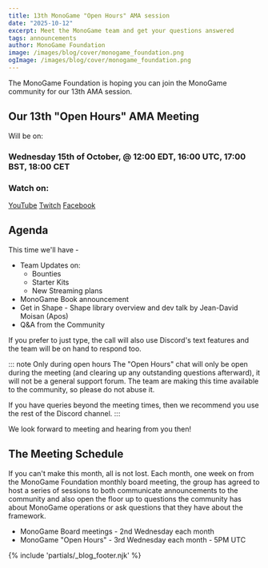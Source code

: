 ```yaml
---
title: 13th MonoGame "Open Hours" AMA session
date: "2025-10-12"
excerpt: Meet the MonoGame team and get your questions answered
tags: announcements
author: MonoGame Foundation
image: /images/blog/cover/monogame_foundation.png
ogImage: /images/blog/cover/monogame_foundation.png
---
```


The MonoGame Foundation is hoping you can join the MonoGame community for our 13th AMA session.

## Our 13th "Open Hours" AMA Meeting

Will be on:

### Wednesday 15th of October, @ 12:00 EDT, 16:00 UTC, 17:00 BST, 18:00 CET

### Watch on:

[YouTube](https://www.youtube.com/watch?v=gImh8S0iRhA)
[Twitch](https://www.twitch.tv/monogame)
[Facebook](https://fb.me/e/65aGoxeVF)


## Agenda

This time we'll have -

* Team Updates on:
  * Bounties
  * Starter Kits
  * New Streaming plans
* MonoGame Book announcement
* Get in Shape - Shape library overview and dev talk​ by Jean-David Moisan (Apos) ​
* Q&A from the Community

If you prefer to just type, the call will also use Discord's text features and the team will be on hand to respond too.

::: note Only during open hours
The "Open Hours" chat will only be open during the meeting (and clearing up any outstanding questions afterward), it will not be a general support forum.  The team are making this time available to the community, so please do not abuse it.

If you have queries beyond the meeting times, then we recommend you use the rest of the Discord channel.
:::

We look forward to meeting and hearing from you then!

## The Meeting Schedule

If you can't make this month, all is not lost. Each month, one week on from the MonoGame Foundation monthly board meeting, the group has agreed to host a series of sessions to both communicate announcements to the community and also open the floor up to questions the community has about MonoGame operations or ask questions that they have about the framework.

* MonoGame Board meetings - 2nd Wednesday each month
* MonoGame "Open Hours" - 3rd Wednesday each month - 5PM UTC

{% include 'partials/_blog_footer.njk' %}
